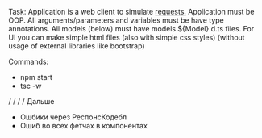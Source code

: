 Task:
Application is a web client to simulate [requests.](TASK.pdf)
Application must be OOP.
All arguments/parameters and variables must be have type annotations.
All models (below) must have models ${Model}.d.ts files.
For UI you can make simple html files (also with simple css styles) (without usage of external libraries like bootstrap)

Commands:

- npm start
- tsc -w

/
/
/
/
Дальше

- Ошбики через РеспонсКодебл
- Ошиб во всех фетчах в компонентах

